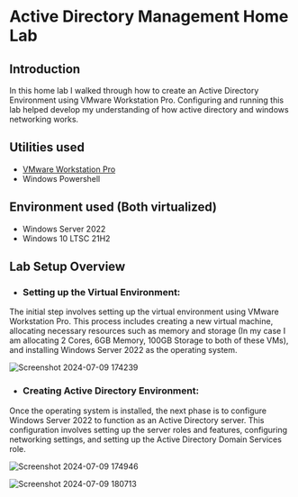 # Active Directory Management Home Lab
## Introduction
In this home lab I walked through how to create an Active Directory Environment using VMware Workstation Pro. Configuring and running this lab helped develop my understanding of how active directory and windows networking works.
## Utilities used
- [VMware Workstation Pro](https://www.vmware.com/products/workstation-pro/html.html)
- Windows Powershell
## Environment used (Both virtualized)
- Windows Server 2022
- Windows 10 LTSC 21H2
## Lab Setup Overview
- ### Setting up the Virtual Environment: 
The initial step involves setting up the virtual environment using VMware Workstation Pro. This process includes creating a new virtual machine, allocating necessary resources such as memory and storage (In my case I am allocating 2 Cores, 6GB Memory, 100GB Storage to both of these VMs), and installing Windows Server 2022 as the operating system.

![Screenshot 2024-07-09 174239](https://github.com/Ironfist69/AD-Management-Home-Lab/assets/70436487/5add46bb-1563-4f15-a499-1d517ad09620)

- ### Creating Active Directory Environment:
Once the operating system is installed, the next phase is to configure Windows Server 2022 to function as an Active Directory server. This configuration involves setting up the server roles and features, configuring networking settings, and setting up the Active Directory Domain Services role.

![Screenshot 2024-07-09 174946](https://github.com/Ironfist69/AD-Management-Home-Lab/assets/70436487/a569ae63-3fa2-41ce-a2a9-3cd6396cdf40)


![Screenshot 2024-07-09 180713](https://github.com/Ironfist69/AD-Management-Home-Lab/assets/70436487/84147277-a9a9-47f5-a836-de89765b4395)
